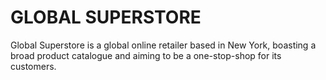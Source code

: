 # GLOBAL SUPERSTORE
Global Superstore is a global online retailer based in New York, boasting a broad product catalogue and aiming to be a one-stop-shop for its customers. 
